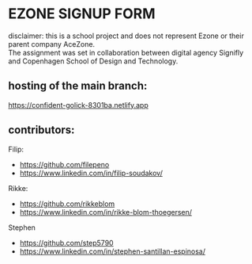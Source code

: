 # EZONE SIGNUP FORM 
disclaimer: this is a school project and does not represent Ezone or their parent company AceZone. 
<br>
The assignment was set in collaboration between digital agency Signifly and Copenhagen School of Design and Technology. 

## hosting of the main branch:
https://confident-golick-8301ba.netlify.app

## contributors: 
Filip: 
- https://github.com/filepeno
- https://www.linkedin.com/in/filip-soudakov/

Rikke: 
- https://github.com/rikkeblom
- https://www.linkedin.com/in/rikke-blom-thoegersen/

Stephen
- https://github.com/step5790
- https://www.linkedin.com/in/stephen-santillan-espinosa/
